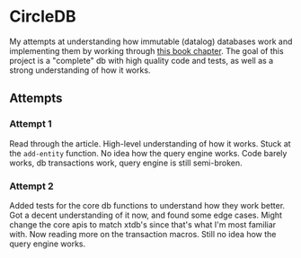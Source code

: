 # CircleDB

My attempts at understanding how immutable (datalog) databases work and
implementing them by working through 
[this book chapter](https://aosabook.org/en/500L/an-archaeology-inspired-database.html). 
The goal of this project is a "complete" db with high quality code and tests, as
well as a strong understanding of how it works.

## Attempts
### Attempt 1
Read through the article. High-level understanding of how it works. Stuck at the
`add-entity` function. No idea how the query engine works. Code barely works,
db transactions work, query engine is still semi-broken.

### Attempt 2
Added tests for the core db functions to understand how they work better. Got a
decent understanding of it now, and found some edge cases. Might change the core
apis to match xtdb's since that's what I'm most familiar with. Now reading more
on the transaction macros. Still no idea how the query engine works.
